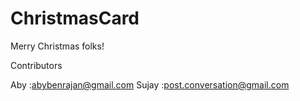 ChristmasCard
=============

Merry Christmas folks!

Contributors

Aby   :abybenrajan@gmail.com
Sujay :post.conversation@gmail.com
